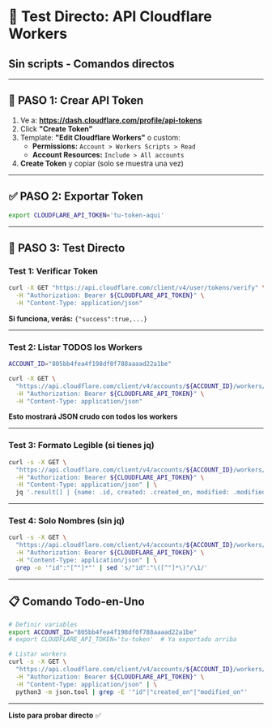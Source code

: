 # 🧪 Test Directo: API Cloudflare Workers
## Sin scripts - Comandos directos

---

## 🔑 **PASO 1: Crear API Token**

1. Ve a: **https://dash.cloudflare.com/profile/api-tokens**
2. Click **"Create Token"**
3. Template: **"Edit Cloudflare Workers"** o custom:
   - **Permissions:** `Account > Workers Scripts > Read`
   - **Account Resources:** `Include > All accounts`
4. **Create Token** y copiar (solo se muestra una vez)

---

## ✅ **PASO 2: Exportar Token**

```bash
export CLOUDFLARE_API_TOKEN='tu-token-aqui'
```

---

## 🧪 **PASO 3: Test Directo**

### **Test 1: Verificar Token**

```bash
curl -X GET "https://api.cloudflare.com/client/v4/user/tokens/verify" \
  -H "Authorization: Bearer ${CLOUDFLARE_API_TOKEN}" \
  -H "Content-Type: application/json"
```

**Si funciona, verás:** `{"success":true,...}`

---

### **Test 2: Listar TODOS los Workers**

```bash
ACCOUNT_ID="805bb4fea4f198df0f788aaaad22a1be"

curl -X GET \
  "https://api.cloudflare.com/client/v4/accounts/${ACCOUNT_ID}/workers/scripts" \
  -H "Authorization: Bearer ${CLOUDFLARE_API_TOKEN}" \
  -H "Content-Type: application/json"
```

**Esto mostrará JSON crudo con todos los workers**

---

### **Test 3: Formato Legible (si tienes jq)**

```bash
curl -s -X GET \
  "https://api.cloudflare.com/client/v4/accounts/${ACCOUNT_ID}/workers/scripts" \
  -H "Authorization: Bearer ${CLOUDFLARE_API_TOKEN}" \
  -H "Content-Type: application/json" | \
  jq '.result[] | {name: .id, created: .created_on, modified: .modified_on}'
```

---

### **Test 4: Solo Nombres (sin jq)**

```bash
curl -s -X GET \
  "https://api.cloudflare.com/client/v4/accounts/${ACCOUNT_ID}/workers/scripts" \
  -H "Authorization: Bearer ${CLOUDFLARE_API_TOKEN}" \
  -H "Content-Type: application/json" | \
  grep -o '"id":"[^"]*"' | sed 's/"id":"\([^"]*\)"/\1/'
```

---

## 📋 **Comando Todo-en-Uno**

```bash
# Definir variables
export ACCOUNT_ID="805bb4fea4f198df0f788aaaad22a1be"
# export CLOUDFLARE_API_TOKEN='tu-token'  # Ya exportado arriba

# Listar workers
curl -s -X GET \
  "https://api.cloudflare.com/client/v4/accounts/${ACCOUNT_ID}/workers/scripts" \
  -H "Authorization: Bearer ${CLOUDFLARE_API_TOKEN}" \
  -H "Content-Type: application/json" | \
  python3 -m json.tool | grep -E '"id"|"created_on"|"modified_on"'
```

---

**Listo para probar directo** ✅
